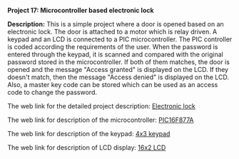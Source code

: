 __Project 17: Microcontroller based electronic lock__

__Description:__
This is a simple project where a door is opened based on an electronic lock. The door is attached to a motor which is relay driven. A keypad and an LCD is connected to a PIC microcontroller. The PIC controller is coded according the requirements of the user.  When the password is entered through the keypad, it is scanned and compared with the original password stored in the microcontroller. If both of them matches, the door is opened and the message "Access granted" is displayed on the LCD. If they doesn't match, then the message "Access denied" is displayed on the LCD. Also, a master key code can be stored which can be used as an access code to change the password.

The web link for the detailed project description: [Electronic lock](http://microcontrollerprojects00.blogspot.com/2012/03/pic-microcontroller-based-electronic.html)

The web link for description of the microcontroller: [PIC16F877A](https://datasheetspdf.com/pdf-file/511317/MicrochipTechnology/PIC16F877A/1)

The web link for description of the keypad: [4x3 keypad](https://www.futurlec.com/Keypad3x4.shtml)

The web link for description of LCD display: [16x2 LCD](https://components101.com/16x2-lcd-pinout-datasheet)
